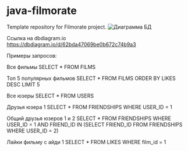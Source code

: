 # java-filmorate
Template repository for Filmorate project.
![Диаграмма БД](/dbdiagram.png)

Ссылка на dbdiagram.io https://dbdiagram.io/d/62bda47069be0b672c74b9a3

Примеры запросов:

Все фильмы
SELECT *
FROM FILMS

Топ 5 популярных фильмов
SELECT *
FROM FILMS
ORDER BY LIKES DESC
LIMIT 5

Все юзеры
SELECT *
FROM USERS

Друзья юзера 1
SELECT *
FROM FRIENDSHIPS
WHERE USER_ID = 1

Общий друзья юзеров 1 и 2
SELECT *
FROM FRIENDSHIPS
WHERE USER_ID = 1
  AND FRIEND_ID IN (SELECT FRIEND_ID FROM FRIENDSHIPS WHERE USER_ID = 2)

Лайки фильму с айди 1
SELECT *
FROM LIKES
WHERE film_id = 1
